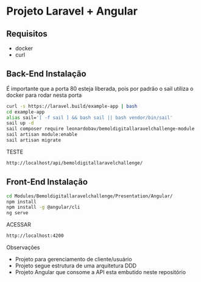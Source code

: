 # Projeto Laravel + Angular

## Requisitos
- docker
- curl

## Back-End Instalação
É importante que a porta 80 esteja liberada, pois por padrão o sail utiliza o docker para rodar nesta porta
```sh
curl -s https://laravel.build/example-app | bash
cd example-app
alias sail='[ -f sail ] && bash sail || bash vendor/bin/sail'
sail up -d
sail composer require leonardobav/bemoldigitallaravelchallenge-module
sail artisan module:enable
sail artisan migrate
```
TESTE
```sh
http://localhost/api/bemoldigitallaravelchallenge/
```
## Front-End Instalação

```sh
cd Modules/Bemoldigitallaravelchallenge/Presentation/Angular/ 
npm install 														
npm install -g @angular/cli									
ng serve
```
ACESSAR
```sh
http://localhost:4200
```

Observações
- Projeto para gerenciamento de cliente/usuário
- Projeto segue estrutura de uma arquitetura DDD
- Projeto Angular que consome a API esta embutido neste repositório
